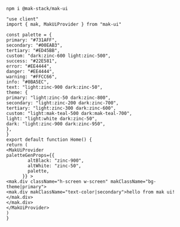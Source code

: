 
```npm i @mak-stack/mak-ui```

```
"use client"
import { mak, MakUiProvider } from "mak-ui"

const palette = {
primary: "#731AFF",
secondary: "#00EAB3",
tertiary: "#ED45BB",
custom: "dark:zinc-600 light:zinc-500",
success: "#22E581",
error: "#EE4444",
danger: "#EE4444",
warning: "#FFCC66",
info: "#0BA5EC",
text: "light:zinc-900 dark:zinc-50",
theme: {
primary: "light:zinc-50 dark:zinc-800",
secondary: "light:zinc-200 dark:zinc-700",
tertiary: "light:zinc-300 dark:zinc-600",
custom: "light:mak-teal-500 dark:mak-teal-700",
light: "light:white dark:zinc-50",
dark: "light:zinc-900 dark:zinc-950",
},
}
export default function Home() {
return (
<MakUiProvider
paletteGenProps={{
        altBlack: "zinc-900",
        altWhite: "zinc-50",
        palette,
      }} >
<mak.div className="h-screen w-screen" makClassName="bg-theme|primary">
<mak.div makClassName="text-color|secondary">hello from mak ui!</mak.div>
</mak.div>
</MakUiProvider>
)
}
```
